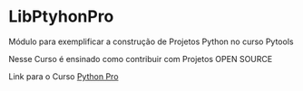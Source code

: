 # LibPtyhonPro
Módulo para exemplificar a construção de Projetos Python no curso Pytools

Nesse Curso é ensinado como contribuir com Projetos OPEN SOURCE

Link para o Curso [Python Pro](https://pythonpro.com.br/)
